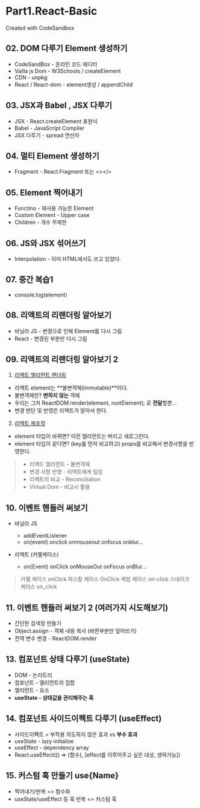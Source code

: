 # Part1.React-Basic

Created with CodeSandbox

## 02. DOM 다루기 Element 생성하기

- CodeSandBox - 온라인 코드 에디터
- Vailla js Dom - W3Schools / createElement
- CDN - unpkg
- React / React-dom - element생성 / appendChild

## 03. JSX과 Babel , JSX 다루기

- JSX - React.createElement 표현식
- Babel - JavaScript Compiler
- JSX 다루기 - spread 연산자

## 04. 멀티 Element 생성하기

- Fragment - React.Fragment 또는 <></>

## 05. Element 찍어내기

- Functino - 재사용 가능한 Element
- Custom Element - Upper case
- Children - 개수 무제한

## 06. JS와 JSX 섞어쓰기

- Interpolation - 이미 HTML에서도 쓰고 있었다.

## 07. 중간 복습1

- console.log(element)

## 08. 리액트의 리랜더링 알아보기

- 바닐라 JS - 변경으로 인해 Element를 다시 그림
- React - 변경된 부분만 다시 그림

## 09. 리액트의 리랜더링 알아보기 2

1. [리액트 엘리먼트 랜더링](https://ko.reactjs.org/docs/rendering-elements.html)

- 리액트 element는 **불변객체(immutable)**이다.
- 불변객체란? **변하지 않는** 객체
- 우리는 그저 ReactDOM.render(element, rootElement); 로 **전달**할뿐...
- 변경 판단 및 반영은 리액트가 알아서 한다.

2. [리액트 재조정](https://ko.reactjs.org/docs/reconciliation.html)

- element 타입이 바뀌면? 이전 엘리먼트는 버리고 새로그린다.
- element 타입이 같다면? (key를 먼저 비교하고) props를 비교해서 변경사항을 반영한다.

> - 리액드 엘리먼트 - 불변객체
> - 변경 사항 반영 - 리액트에게 일임
> - 리액트의 비교 - Reconciliation
> - Virtual Dom - 비교시 활용

## 10. 이벤트 핸들러 써보기

- 바닐라 JS

  - addEventListener
  - on{event} onclick onmouseout onfocus onblur...

- 리액트 (카멜케이스)
  - on{Event} onClick onMouseOut onFocus onBlur...

> 카멜 케이스 onClick
> 파스칼 케이스 OnClick
> 케밥 케이스 on-click
> 스네이크 케이스 on_click

## 11. 이벤트 핸들러 써보기 2 (여러가지 시도해보기)

- 간단한 검색창 만들기
- Object.assign - 객체 내용 복사 (바뀐부분만 덮어쓰기)
- 전역 변수 변경 - ReactDOM.render

## 13. 컴포넌트 상태 다루기 (useState)

- DOM - 논리트리
- 컴포넌트 - 엘리먼트의 집합
- 엘리먼트 - 요소
- **useState - 상태값을 관리해주는 훅**

## 14. 컴포넌트 사이드이펙트 다루기 (useEffect)

- 사이드이펙트 = 부작용 의도하지 않은 효과 vs **부수 효과**
- useState - lazy initialize
- useEffect - dependency array
- React.useEffect(() => {함수}, [effect를 이루어주고 싶은 대상, 생략가능])

## 15. 커스텀 훅 만들기 use{Name}

- 찍어내기/반복 => 함수화
- useState/useEffect 등 훅 반복 => 커스텀 훅
